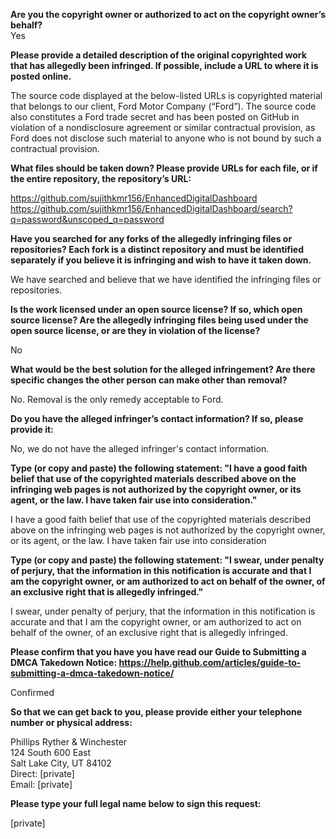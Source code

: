 **Are you the copyright owner or authorized to act on the copyright owner’s behalf?**  
Yes

**Please provide a detailed description of the original copyrighted work that has allegedly been infringed. If possible, include a URL to where it is posted online.**  

The source code displayed at the below-listed URLs is copyrighted material that belongs to our client, Ford Motor Company (“Ford”). The source code also constitutes a Ford trade secret and has been posted on GitHub in violation of a nondisclosure agreement or similar contractual provision, as Ford does not disclose such material to anyone who is not bound by such a contractual provision.

**What files should be taken down? Please provide URLs for each file, or if the entire repository, the repository’s URL:**  

https://github.com/sujithkmr156/EnhancedDigitalDashboard  
https://github.com/sujithkmr156/EnhancedDigitalDashboard/search?q=password&unscoped_q=password

**Have you searched for any forks of the allegedly infringing files or repositories? Each fork is a distinct repository and must be identified separately if you believe it is infringing and wish to have it taken down.**  

We have searched and believe that we have identified the infringing files or repositories.

**Is the work licensed under an open source license? If so, which open source license? Are the allegedly infringing files being used under the open source license, or are they in violation of the license?**  

No

**What would be the best solution for the alleged infringement? Are there specific changes the other person can make other than removal?**  

No. Removal is the only remedy acceptable to Ford.

**Do you have the alleged infringer’s contact information? If so, please provide it:**  

No, we do not have the alleged infringer's contact information.

**Type (or copy and paste) the following statement: "I have a good faith belief that use of the copyrighted materials described above on the infringing web pages is not authorized by the copyright owner, or its agent, or the law. I have taken fair use into consideration."**  

I have a good faith belief that use of the copyrighted materials described above on the infringing web pages is not authorized by the copyright owner, or its agent, or the law. I have taken fair use into consideration

**Type (or copy and paste) the following statement: "I swear, under penalty of perjury, that the information in this notification is accurate and that I am the copyright owner, or am authorized to act on behalf of the owner, of an exclusive right that is allegedly infringed."**  

I swear, under penalty of perjury, that the information in this notification is accurate and that I am the copyright owner, or am authorized to act on behalf of the owner, of an exclusive right that is allegedly infringed.

**Please confirm that you have you have read our Guide to Submitting a DMCA Takedown Notice: https://help.github.com/articles/guide-to-submitting-a-dmca-takedown-notice/**  

Confirmed

**So that we can get back to you, please provide either your telephone number or physical address:**  

Phillips Ryther & Winchester  
124 South 600 East  
Salt Lake City, UT 84102    
Direct: [private]  
Email: [private]    
  
**Please type your full legal name below to sign this request:**  

[private]  
